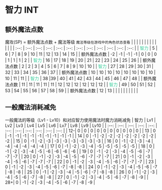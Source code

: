# 智力 INT
## 额外魔法点数
魔攻(SP) = 额外魔法点数 + 魔法等级 `魔法等级在游戏中的角色状态查看`
|  |  |  |  |  |  |  |  |  |  |  |  |
| :--: | :--: | :--: | :--: | :--: | :--: | :--: | :--: | :--: | :--: | :--: | :--: |
| <font color=33CC99>智力</font> | 5 | 6 | 7 | 8 | 9 | 10 | 11 | 12 | 13 | 14 | 15 |
| 额外魔法点数 | -2 | -1 | -1 | -1 | 0 | 0 | 0 | 1 | 1 | 1 | 2 |
| <font color=33CC99>智力</font> | 16 | 17 | 18 | 19 | 20 | 21 | 22 | 23 | 24 | 25 | 26 |
| 额外魔法点数 | 2 | 2 | 3 | 4 | 5 | 6 | 7 | 8 | 9 | 10 | 10 |
| <font color=33CC99>智力</font> | 27 | 28 | 29 | 30 | 31 | 32 | 33 | 34 | 35 | 36 | 37 |
| 额外魔法点数 | 10 | 10 | 10 | 10 | 10 | 10 | 10 | 10 | 10 | 11 | 11 |
| <font color=33CC99>智力</font> | 38 |39 | 40 | 41 | 42 | 43 | 44 | 45 | 46 | 47 | 48 |
| 额外魔法点数 | 11 | 11 | 11 | 11 | 11 | 12 | 12 | 12 | 12 | 12 | 12 |
| <font color=33CC99>智力</font> | 49 | 50 | 51 | 52 | 53 | 54 | 55 | 56 | 57 | 58 | 59 |
| 额外魔法点数 | 12 | 13 |  |  |  |  |  |  |  |  |  |

## 一般魔法消耗减免
一般魔法的等级（Lv1 - Lv10）和对应智力使用魔法时魔力消耗减免
| 智力 | Lv1 | Lv2 | Lv3 | Lv4 | Lv5 | Lv6 | Lv7 | Lv8 | Lv9 | Lv10 |
| :--: | :--: | :--: | :--: | :--: | :--: | :--: | :--: | :--: | :--: | :--: |
| 12-| 0 | 0 | 0 | 0 | 0 | 0 | 0 | 0 | 0 | 0 |
| 13 | 0 | -1 | -1 | -1 | -1 | -1 | -1 | -1 | -1 | -1 |
| 14 | 0 | -1 | -2 | -2 | -2 | -2 | -2 | -2 | -2 | -2 |
| 15 | 0 | -1 | -2 | -3 | -3 | -3 | -3 | -3 | -3 | -3 |
| 16 | 0 | -1 | -2 | -3 | -4 | -4 | -4 | -4 | -4 | -4 |
| 17 | 0 | -1 | -2 | -3 | -4 | -5 | -5 | -5 | -5 | -5 |
| 18 | 0 | -1 | -2 | -3 | -4 | -5 | -6 | -6 | -6 | -6 |
| 19 | 0 | -1 | -2 | -3 | -4 | -5 | -6 | -7 | -7 | -7 |
| 20 | 0 | -1 | -2 | -3 | -4 | -5 | -6 | -7 | -7 | -7 |
| 21 | 0 | -1 | -2 | -3 | -4 | -5 | -6 | -7 | -7 | -7 |
| 22 | 0 | -1 | -2 | -3 | -4 | -5 | -6 | -7 | -7 | -7 |
| 23 | 0 | -1 | -2 | -3 | -4 | -5 | -6 | -7 | -8 | -8 |
| 24 | 0 | -1 | -2 | -3 | -4 | -5 | -6 | -7 | -8 | -8 |
| 25 | 0 | -1 | -2 | -3 | -4 | -5 | -6 | -7 | -8 | -8 |
| 26 | 0 | -1 | -2 | -3 | -4 | -5 | -6 | -7 | -8 | -8 |
| 27 | 0 | -1 | -2 | -3 | -4 | -5 | -6 | -7 | -8 | -9 |
| 28+| 0 | -1 | -2 | -3 | -4 | -5 | -6 | -7 | -8 | -9 |
